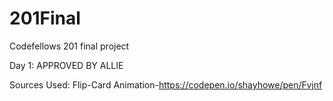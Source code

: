 # 201Final
Codefellows 201 final project

Day 1: APPROVED BY ALLIE

Sources Used:
Flip-Card Animation-https://codepen.io/shayhowe/pen/Fvjnf
